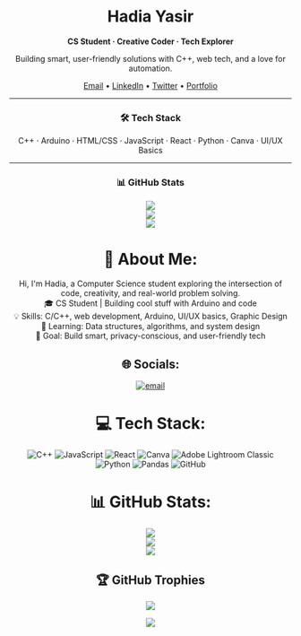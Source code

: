 <div align="center">

# Hadia Yasir  
**CS Student · Creative Coder · Tech Explorer**

Building smart, user-friendly solutions with C++, web tech, and a love for automation.

[Email](mailto:hadiya.ymalik@gmail.com) • [LinkedIn](#) • [Twitter](#) • [Portfolio](#)

---

### 🛠 Tech Stack  
C++ · Arduino · HTML/CSS · JavaScript · React · Python · Canva · UI/UX Basics

---

### 📊 GitHub Stats  
![](https://github-readme-stats.vercel.app/api?username=Hadia-codes&theme=transparent&show_icons=true&hide_border=true)  
![](https://github-readme-streak-stats.herokuapp.com?user=Hadia-codes&theme=transparent&hide_border=true)  
![](https://github-readme-stats.vercel.app/api/top-langs/?username=Hadia-codes&layout=compact&theme=transparent&hide_border=true)

</div>



<div align="center">

# 💫 About Me:
Hi, I'm Hadia, a Computer Science student exploring the intersection of code, creativity, and real-world problem solving.<br>🎓 CS Student | Building cool stuff with Arduino and code<br>💡 Skills: C/C++, web development, Arduino, UI/UX basics, Graphic Design<br>🌱 Learning: Data structures, algorithms, and system design<br>🎯 Goal: Build smart, privacy-conscious, and user-friendly tech

## 🌐 Socials:
[![email](https://img.shields.io/badge/Email-D14836?logo=gmail&logoColor=white)](mailto:hadiya.ymalik@gmail.com) 

# 💻 Tech Stack:
![C++](https://img.shields.io/badge/c++-%2300599C.svg?style=for-the-badge&logo=c%2B%2B&logoColor=white) 
![JavaScript](https://img.shields.io/badge/javascript-%23323330.svg?style=for-the-badge&logo=javascript&logoColor=%23F7DF1E) 
![React](https://img.shields.io/badge/react-%2320232a.svg?style=for-the-badge&logo=react&logoColor=%2361DAFB) 
![Canva](https://img.shields.io/badge/Canva-%2300C4CC.svg?style=for-the-badge&logo=Canva&logoColor=white) 
![Adobe Lightroom Classic](https://img.shields.io/badge/Adobe%20Lightroom%20Classic-31A8FF.svg?style=for-the-badge&logo=Adobe%20Lightroom%20Classic&logoColor=white) 
![Python](https://img.shields.io/badge/python-3670A0?style=for-the-badge&logo=python&logoColor=ffdd54) 
![Pandas](https://img.shields.io/badge/pandas-%23150458.svg?style=for-the-badge&logo=pandas&logoColor=white) 
![GitHub](https://img.shields.io/badge/github-%23121011.svg?style=for-the-badge&logo=github&logoColor=white)

# 📊 GitHub Stats:
![](https://github-readme-stats.vercel.app/api?username=Hadia-codes&theme=shadow_blue&hide_border=false&include_all_commits=true&count_private=true)<br/>
![](https://nirzak-streak-stats.vercel.app/?user=Hadia-codes&theme=shadow_blue&hide_border=false)<br/>
![](https://github-readme-stats.vercel.app/api/top-langs/?username=Hadia-codes&theme=shadow_blue&hide_border=false&include_all_commits=true&count_private=true&layout=compact)

## 🏆 GitHub Trophies
![](https://github-profile-trophy.vercel.app/?username=Hadia-codes&theme=radical&no-frame=false&no-bg=true&margin-w=4)

[![](https://visitcount.itsvg.in/api?id=Hadia-codes&icon=0&color=0)](https://visitcount.itsvg.in)

<!-- Proudly created with GPRM ( https://gprm.itsvg.in ) -->

</div>

